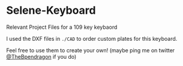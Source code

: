 # Selene-Keyboard
Relevant Project Files for a 109 key keybaord


I used the DXF files in `./CAD` to order custom plates for this keyboard. 

Feel free to use them to create your own! (maybe ping me on twitter [@TheBpendragon](https://twitter.com/TheBpendragon) if you do)
